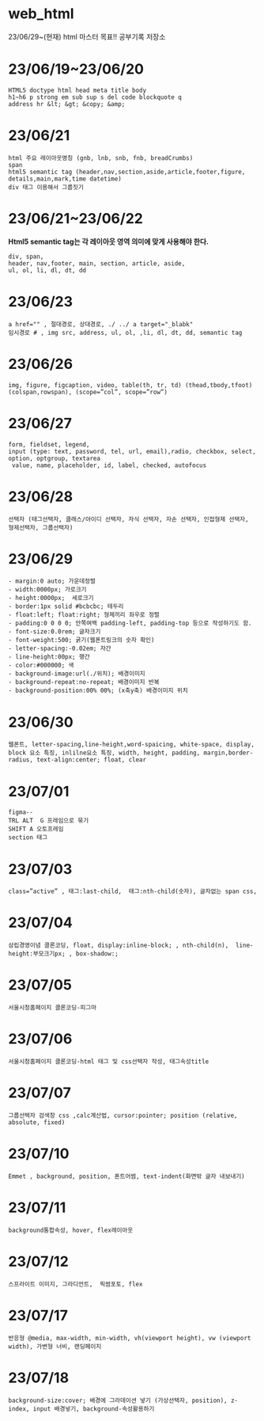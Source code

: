 # web_html
23/06/29~(현재)  html 마스터 목표!! 공부기록 저장소

# 23/06/19~23/06/20

```
HTML5 doctype html head meta title body
h1~h6 p strong em sub sup s del code blockquote q 
address hr &lt; &gt; &copy; &amp;  
```
# 23/06/21
```
html 주요 레이아웃명칭 (gnb, lnb, snb, fnb, breadCrumbs)
span
html5 semantic tag (header,nav,section,aside,article,footer,figure, details,main,mark,time datetime)
div 태그 이용해서 그룹짓기
```
# 23/06/21~23/06/22
**Html5 semantic tag는 각 레이아웃 영역 의미에 맞게 사용해야 한다.**
```
div, span,
header, nav,footer, main, section, article, aside,
ul, ol, li, dl, dt, dd
```
# 23/06/23
```
a href="" , 절대경로, 상대경로, ./ ../ a target="_blabk"
임시경로 # , img src, address, ul, ol, ,li, dl, dt, dd, semantic tag
```
# 23/06/26
```
img, figure, figcaption, video, table(th, tr, td) (thead,tbody,tfoot) (colspan,rowspan), (scope=”col”, scope=”row”)
```
# 23/06/27
```
form, fieldset, legend,
input (type: text, password, tel, url, email),radio, checkbox, select, option, optgroup, textarea
 value, name, placeholder, id, label, checked, autofocus

```
# 23/06/28
```
선택자 (태그선택자, 클래스/아이디 선택자, 자식 선택자, 자손 선택자, 인접형제 선택자, 형제선택자, 그룹선택자)
```
# 23/06/29
```
- margin:0 auto; 가운데정렬
- width:0000px; 가로크기
- height:0000px;  세로크기
- border:1px solid #bcbcbc; 테두리
- float:left; float:right; 형제끼리 좌우로 정렬
- padding:0 0 0 0; 안쪽여백 padding-left, padding-top 등으로 작성하기도 함.
- font-size:0.0rem; 글자크기
- font-weight:500; 굵기(웹폰트링크의 숫자 확인)
- letter-spacing:-0.02em; 자간
- line-height:00px; 행간
- color:#000000; 색
- background-image:url(./위치); 배경이미지
- background-repeat:no-repeat; 배경이미지 반복
- background-position:00% 00%; (x축y축) 배경이미지 위치
```
# 23/06/30
```
웹폰트, letter-spacing,line-height,word-spaicing, white-space, display,
block 요소 특징, inlilne요소 특징, width, height, padding, margin,border-radius, text-align:center; float, clear
```
# 23/07/01
```
figma--
TRL ALT  G 프레임으로 묶기
SHIFT A 오토프레임
section 태그
```
# 23/07/03
```
class=”active” , 태그:last-child,  태그:nth-child(숫자), 글자없는 span css,
```
# 23/07/04
```
삼립경영이념 클론코딩, float, display:inline-block; , nth-child(n),  line-height:부모크기px; , box-shadow:;
```
# 23/07/05
```
서울시청홈페이지 클론코딩-피그마
```
# 23/07/06
```
서울시청홈페이지 클론코딩-html 태그 및 css선택자 작성, 태그속성title
```
# 23/07/07
```
그룹선택자 검색창 css ,calc계산법, cursor:pointer; position (relative, absolute, fixed)
```
# 23/07/10
```
Emmet , background, position, 폰트어썸, text-indent(화면밖 글자 내보내기)
```
# 23/07/11
```
background통합속성, hover, flex레이아웃
```
# 23/07/12
```
스프라이트 이미지, 그라디언트,  픽썸포토, flex
```
# 23/07/17
```
반응형 @media, max-width, min-width, vh(viewport height), vw (viewport width), 가변형 너비, 랜딩페이지
```
# 23/07/18
```
background-size:cover; 배경에 그라데이션 넣기 (가상선택자, position), z-index, input 배경넣기, background-속성활용하기
```
